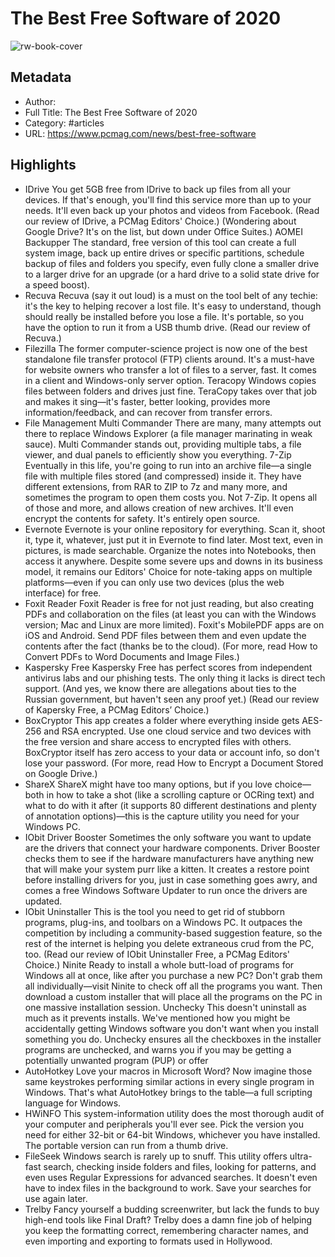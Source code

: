 # The Best Free Software of 2020

![rw-book-cover](https://readwise-assets.s3.amazonaws.com/static/images/article2.74d541386bbf.png)

## Metadata
- Author: 
- Full Title: The Best Free Software of 2020
- Category: #articles
- URL: https://www.pcmag.com/news/best-free-software

## Highlights
- IDrive
  You get 5GB free from IDrive to back up files from all your devices. If that's enough, you'll find this service more than up to your needs. It'll even back up your photos and videos from Facebook. (Read our review of IDrive, a PCMag Editors' Choice.)
  (Wondering about Google Drive? It's on the list, but down under Office Suites.)
  AOMEI Backupper
  The standard, free version of this tool can create a full system image, back up entire drives or specific partitions, schedule backup of files and folders you specify, even fully clone a smaller drive to a larger drive for an upgrade (or a hard drive to a solid state drive for a speed boost).
- Recuva
  Recuva (say it out loud) is a must on the tool belt of any techie: it's the key to helping recover a lost file. It's easy to understand, though should really be installed before you lose a file. It's portable, so you have the option to run it from a USB thumb drive. (Read our review of Recuva.)
- Filezilla
  The former computer-science project is now one of the best standalone file transfer protocol (FTP) clients around. It's a must-have for website owners who transfer a lot of files to a server, fast. It comes in a client and Windows-only server option.
  Teracopy
  Windows copies files between folders and drives just fine. TeraCopy takes over that job and makes it sing—it's faster, better looking, provides more information/feedback, and can recover from transfer errors.
- File Management
  Multi Commander
  There are many, many attempts out there to replace Windows Explorer (a file manager marinating in weak sauce). Multi Commander stands out, providing multiple tabs, a file viewer, and dual panels to efficiently show you everything.
  7-Zip
  Eventually in this life, you're going to run into an archive file—a single file with multiple files stored (and compressed) inside it. They have different extensions, from RAR to ZIP to 7z and many more, and sometimes the program to open them costs you. Not 7-Zip. It opens all of those and more, and allows creation of new archives. It'll even encrypt the contents for safety. It's entirely open source.
- Evernote
  Evernote is your online repository for everything. Scan it, shoot it, type it, whatever, just put it in Evernote to find later. Most text, even in pictures, is made searchable. Organize the notes into Notebooks, then access it anywhere. Despite some severe ups and downs in its business model, it remains our Editors' Choice for note-taking apps on multiple platforms—even if you can only use two devices (plus the web interface) for free.
- Foxit Reader
  Foxit Reader is free for not just reading, but also creating PDFs and collaboration on the files (at least you can with the Windows version; Mac and Linux are more limited). Foxit's MobilePDF apps are on iOS and Android. Send PDF files between them and even update the contents after the fact (thanks be to the cloud). (For more, read How to Convert PDFs to Word Documents and Image Files.)
- Kaspersky Free
  Kaspersky Free has perfect scores from independent antivirus labs and our phishing tests. The only thing it lacks is direct tech support. (And yes, we know there are allegations about ties to the Russian government, but haven't seen any proof yet.) (Read our review of Kapersky Free, a PCMag Editors’ Choice.)
- BoxCryptor
  This app creates a folder where everything inside gets AES-256 and RSA encrypted. Use one cloud service and two devices with the free version and share access to encrypted files with others. BoxCryptor itself has zero access to your data or account info, so don't lose your password. (For more, read How to Encrypt a Document Stored on Google Drive.)
- ShareX
  ShareX might have too many options, but if you love choice—both in how to take a shot (like a scrolling capture or OCRing text) and what to do with it after (it supports 80 different destinations and plenty of annotation options)—this is the capture utility you need for your Windows PC.
- IObit Driver Booster
  Sometimes the only software you want to update are the drivers that connect your hardware components. Driver Booster checks them to see if the hardware manufacturers have anything new that will make your system purr like a kitten. It creates a restore point before installing drivers for you, just in case something goes awry, and comes a free Windows Software Updater to run once the drivers are updated.
- IObit Uninstaller
  This is the tool you need to get rid of stubborn programs, plug-ins, and toolbars on a Windows PC. It outpaces the competition by including a community-based suggestion feature, so the rest of the internet is helping you delete extraneous crud from the PC, too. (Read our review of IObit Uninstaller Free, a PCMag Editors' Choice.)
  Ninite
  Ready to install a whole butt-load of programs for Windows all at once, like after you purchase a new PC? Don't grab them all individually—visit Ninite to check off all the programs you want. Then download a custom installer that will place all the programs on the PC in one massive installation session.
  Unchecky
  This doesn't uninstall as much as it prevents installs. We've mentioned how you might be accidentally getting Windows software you don't want when you install something you do. Unchecky ensures all the checkboxes in the installer programs are unchecked, and warns you if you may be getting a potentially unwanted program (PUP) or offer
- AutoHotkey
  Love your macros in Microsoft Word? Now imagine those same keystrokes performing similar actions in every single program in Windows. That's what AutoHotkey brings to the table—a full scripting language for Windows.
- HWiNFO
  This system-information utility does the most thorough audit of your computer and peripherals you'll ever see. Pick the version you need for either 32-bit or 64-bit Windows, whichever you have installed. The portable version can run from a thumb drive.
- FileSeek
  Windows search is rarely up to snuff. This utility offers ultra-fast search, checking inside folders and files, looking for patterns, and even uses Regular Expressions for advanced searches. It doesn't even have to index files in the background to work. Save your searches for use again later.
- Trelby
  Fancy yourself a budding screenwriter, but lack the funds to buy high-end tools like Final Draft? Trelby does a damn fine job of helping you keep the formatting correct, remembering character names, and even importing and exporting to formats used in Hollywood.

